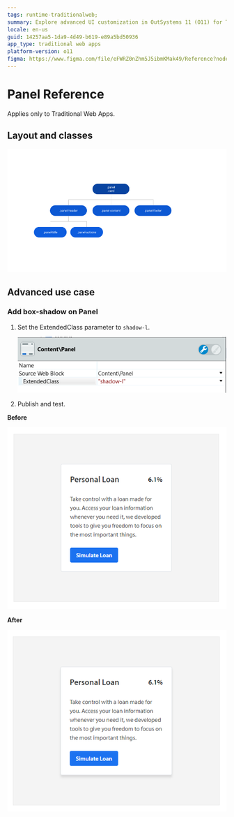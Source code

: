```yaml
---
tags: runtime-traditionalweb; 
summary: Explore advanced UI customization in OutSystems 11 (O11) for Traditional Web Apps, including adding box-shadow effects to panels.
locale: en-us
guid: 14257aa5-1da9-4d49-b619-e89a5bd50936
app_type: traditional web apps
platform-version: o11
figma: https://www.figma.com/file/eFWRZ0nZhm5J5ibmKMak49/Reference?node-id=615:530
---
```


# Panel Reference

<div class="info" markdown="1">

Applies only to Traditional Web Apps.

</div>

## Layout and classes

![Diagram illustrating the layout and classes of the Panel UI Pattern in Traditional Web Apps](images/panel-2-diag.png "Panel Layout Diagram")

## Advanced use case

### Add box-shadow on Panel

1. Set the ExtendedClass parameter to `shadow-l`.

    ![Screenshot showing a Panel with the box-shadow effect applied in a Traditional Web App](images/panel-3-ss.png "Panel with Box-Shadow")

1. Publish and test.

**Before**

![Screenshot of a Panel before applying the box-shadow effect in a Traditional Web App](images/panel-4.png "Panel Before Box-Shadow")

**After**

![Screenshot of a Panel after applying the box-shadow effect in a Traditional Web App](images/panel-5.png "Panel After Box-Shadow")
